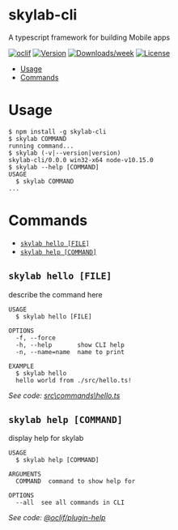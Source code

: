 skylab-cli
==========

A typescript framework for building Mobile apps

[![oclif](https://img.shields.io/badge/cli-oclif-brightgreen.svg)](https://oclif.io)
[![Version](https://img.shields.io/npm/v/skylab-cli.svg)](https://npmjs.org/package/skylab-cli)
[![Downloads/week](https://img.shields.io/npm/dw/skylab-cli.svg)](https://npmjs.org/package/skylab-cli)
[![License](https://img.shields.io/npm/l/skylab-cli.svg)](https://github.com/AylanBoscarino/skylab-cli/blob/master/package.json)

<!-- toc -->
* [Usage](#usage)
* [Commands](#commands)
<!-- tocstop -->
# Usage
<!-- usage -->
```sh-session
$ npm install -g skylab-cli
$ skylab COMMAND
running command...
$ skylab (-v|--version|version)
skylab-cli/0.0.0 win32-x64 node-v10.15.0
$ skylab --help [COMMAND]
USAGE
  $ skylab COMMAND
...
```
<!-- usagestop -->
# Commands
<!-- commands -->
* [`skylab hello [FILE]`](#skylab-hello-file)
* [`skylab help [COMMAND]`](#skylab-help-command)

## `skylab hello [FILE]`

describe the command here

```
USAGE
  $ skylab hello [FILE]

OPTIONS
  -f, --force
  -h, --help       show CLI help
  -n, --name=name  name to print

EXAMPLE
  $ skylab hello
  hello world from ./src/hello.ts!
```

_See code: [src\commands\hello.ts](https://github.com/AylanBoscarino/skylab-cli/blob/v0.0.0/src\commands\hello.ts)_

## `skylab help [COMMAND]`

display help for skylab

```
USAGE
  $ skylab help [COMMAND]

ARGUMENTS
  COMMAND  command to show help for

OPTIONS
  --all  see all commands in CLI
```

_See code: [@oclif/plugin-help](https://github.com/oclif/plugin-help/blob/v2.1.6/src\commands\help.ts)_
<!-- commandsstop -->
